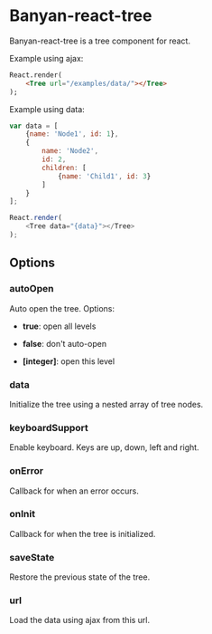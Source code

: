 # Banyan-react-tree

Banyan-react-tree is a tree component for react.

Example using ajax:

```html
React.render(
    <Tree url="/examples/data/"></Tree>
);
```

Example using data:

```js
var data = [
    {name: 'Node1', id: 1},
    {
        name: 'Node2',
        id: 2,
        children: [
            {name: 'Child1', id: 3}
        ]
    }
];

React.render(
    <Tree data="{data}"></Tree>
);
```

## Options

### autoOpen

Auto open the tree. Options:


* **true**: open all levels

* **false**: don't auto-open

* **[integer]**: open this level

### data

Initialize the tree using a nested array of tree nodes.

### keyboardSupport

Enable keyboard. Keys are up, down, left and right.

### onError

Callback for when an error occurs.

### onInit

Callback for when the tree is initialized.

### saveState

Restore the previous state of the tree.

### url

Load the data using ajax from this url.
